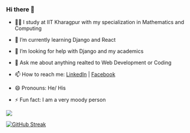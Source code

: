 ### Hi there 👋

<!--
**MUCCHU/MUCCHU** is a ✨ _special_ ✨ repository because its `README.md` (this file) appears on your GitHub profile.

Here are some ideas to get you started:

-->
- 👨‍🎓 I study at IIT Kharagpur with my specialization in Mathematics and Computing
- 🌱 I’m currently learning Django and React 
- 🤔 I’m looking for help with Django and my academics
- 💬 Ask me about anything realted to Web Development or Coding 
- 📫 How to reach me: [LinkedIn](https://www.linkedin.com/in/harsh-wasnik-60b63b1b9/) | [Facebook](https://www.facebook.com/harsh.wasnik.3572/)

- 😄 Pronouns: He/ His
- ⚡ Fun fact: I am a very moody person
<img src="https://github-readme-stats.vercel.app/api?username=MUCCHU&&show_icons=true&title_color=#2F80ED&icon_color=bb2acf&text_color=#333333&bg_color=#fffefe" />

[![GitHub Streak](https://streak-stats.demolab.com/?user=MUCCHU)](https://git.io/streak-stats)
